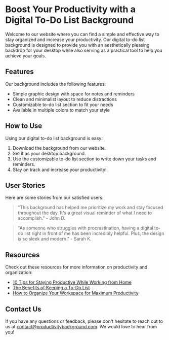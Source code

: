 <!--font:Montserrat-->

# Boost Your Productivity with a Digital To-Do List Background

Welcome to our website where you can find a simple and effective way to stay organized and increase your productivity. Our digital to-do list background is designed to provide you with an aesthetically pleasing backdrop for your desktop while also serving as a practical tool to help you achieve your goals.

## Features

Our background includes the following features:

- Simple graphic design with space for notes and reminders
- Clean and minimalist layout to reduce distractions
- Customizable to-do list section to fit your needs
- Available in multiple colors to match your style

## How to Use

Using our digital to-do list background is easy:

1. Download the background from our website.
2. Set it as your desktop background.
3. Use the customizable to-do list section to write down your tasks and reminders.
4. Stay on track and increase your productivity!

## User Stories

Here are some stories from our satisfied users:

> "This background has helped me prioritize my work and stay focused throughout the day. It's a great visual reminder of what I need to accomplish." - John D.

> "As someone who struggles with procrastination, having a digital to-do list right in front of me has been incredibly helpful. Plus, the design is so sleek and modern." - Sarah K.

## Resources

Check out these resources for more information on productivity and organization:

- [10 Tips for Staying Productive While Working from Home](#)
- [The Benefits of Keeping a To-Do List](#)
- [How to Organize Your Workspace for Maximum Productivity](#)

## Contact Us

If you have any questions or feedback, please don't hesitate to reach out to us at [contact@productivitybackground.com](mailto:contact@productivitybackground.com). We would love to hear from you!

<!--

Write me content for website with wallpaper which alt text is:

"A wallpaper with a simple graphic of a digital calendar or to-do list, with space for notes and reminders."

The name/title of the page should not be 1:1 copy of the alt text but rather a real content of the website which is using this wallpaper.

- Use markdown format 
- Start with heading
- Heading should be short and concise
- The content should look like a real website 
- The website should not be about the wallpaper, wallpaper is just a related background
- Heading should be contain work "wallpaper" or "background"
- Include real sections like references, contact, user stories, etc. use things relevant to the page purpose.
- Feel free to use structure like headings, bullets, numbering, blockquotes, paragraphs, horizontal lines, etc.
- You can use formatting like bold or _italic_
- You can include UTF-8 emojis
- Links should be only #hash anchors (and you can refer to the document itself)
- Do not include images


---


# Boost Your Productivity with the Digital To-Do List Wallpaper

Welcome to our website where you can find a simple graphic wallpaper that will help you stay organized and on top of your tasks. Our digital calendar or to-do list wallpaper is designed to provide you with an aesthetically pleasing background for your desktop while also serving as a practical tool to improve your productivity.

## Features

Our wallpaper includes the following features:

- Simple graphic design with space for notes and reminders
- Clean and minimalist layout to reduce distractions
- Customizable to-do list section to fit your needs
- Available in multiple colors to match your style

## How to Use

Using our digital to-do list wallpaper is easy:

1. Download the wallpaper from our website.
2. Set it as your desktop background.
3. Use the customizable to-do list section to write down your tasks and reminders.
4. Stay on track and increase your productivity!

## User Stories

Here are some stories from our satisfied users:

> "I used to have a cluttered desktop with random files and folders, but since I started using this wallpaper, I feel more organized and focused. It's a game-changer!" - John D.

> "As someone who struggles with procrastination, having a visual reminder of my tasks right in front of me has been incredibly helpful. Plus, the design is so sleek and modern." - Sarah K.

## References

Check out these resources for more information on productivity and organization:

- [10 Tips for Staying Productive While Working from Home](#)
- [The Benefits of Keeping a To-Do List](#)
- [How to Organize Your Workspace for Maximum Productivity](#)

## Contact Us

If you have any questions or feedback, please don't hesitate to reach out to us at [contact@productivitywallpaper.com](mailto:contact@productivitywallpaper.com). We would love to hear from you!


---


Heading should not include word "wallpaper". The website should not be about the wallpaper itself, wallpaper is just a related background, rewrite whole content.


---


# Stay Organized and Boost Your Productivity with Our Digital To-Do List Background

Welcome to our website where you can find a simple yet effective way to stay organized and productive. Our digital to-do list background is designed to provide you with an aesthetically pleasing backdrop for your desktop while also serving as a practical tool to help you achieve your goals.

## Features

Our background includes the following features:

- Simple graphic design with space for notes and reminders
- Clean and minimalist layout to reduce distractions
- Customizable to-do list section to fit your needs
- Available in multiple colors to match your style

## How to Use

Using our digital to-do list background is easy:

1. Download the background from our website.
2. Set it as your desktop background.
3. Use the customizable to-do list section to write down your tasks and reminders.
4. Stay on track and increase your productivity!

## User Stories

Here are some stories from our satisfied users:

> "I used to struggle with keeping track of my tasks and often found myself feeling overwhelmed. Since I started using this background, I feel more organized and focused. It's been a game-changer!" - John D.

> "As someone who works from home, it's easy to get distracted by other things on my computer. Having a visual reminder of my tasks right in front of me has been incredibly helpful. Plus, the design is so sleek and modern." - Sarah K.

## Resources

Check out these resources for more information on productivity and organization:

- [10 Tips for Staying Productive While Working from Home](#)
- [The Benefits of Keeping a To-Do List](#)
- [How to Organize Your Workspace for Maximum Productivity](#)

## Contact Us

If you have any questions or feedback, please don't hesitate to reach out to us at [contact@productivitybackground.com](mailto:contact@productivitybackground.com). We would love to hear from you!


---


Heading is too long, rewrite whole content.


---


# Digital To-Do List Background for Increased Productivity

Welcome to our website where you can find a simple and effective way to stay organized and productive. Our digital to-do list background is designed to provide you with an aesthetically pleasing backdrop for your desktop while also serving as a practical tool to help you achieve your goals.

## Features

Our background includes the following features:

- Simple graphic design with space for notes and reminders
- Clean and minimalist layout to reduce distractions
- Customizable to-do list section to fit your needs
- Available in multiple colors to match your style

## How to Use

Using our digital to-do list background is easy:

1. Download the background from our website.
2. Set it as your desktop background.
3. Use the customizable to-do list section to write down your tasks and reminders.
4. Stay on track and increase your productivity!

## User Stories

Here are some stories from our satisfied users:

> "Since I started using this background, I feel more focused and motivated to complete my tasks. It's been a great addition to my daily routine." - John D.

> "As someone who works from home, I often struggle with staying on task. This background has helped me prioritize my work and stay on track throughout the day." - Sarah K.

## Resources

Check out these resources for more information on productivity and organization:

- [10 Tips for Staying Productive While Working from Home](#)
- [The Benefits of Keeping a To-Do List](#)
- [How to Organize Your Workspace for Maximum Productivity](#)

## Contact Us

If you have any questions or feedback, please don't hesitate to reach out to us at [contact@productivitybackground.com](mailto:contact@productivitybackground.com). We would love to hear from you!


---


Heading is too long, rewrite whole content.


---


# Boost Your Productivity with a Digital To-Do List Background

Welcome to our website where you can find a simple and effective way to stay organized and increase your productivity. Our digital to-do list background is designed to provide you with an aesthetically pleasing backdrop for your desktop while also serving as a practical tool to help you achieve your goals.

## Features

Our background includes the following features:

- Simple graphic design with space for notes and reminders
- Clean and minimalist layout to reduce distractions
- Customizable to-do list section to fit your needs
- Available in multiple colors to match your style

## How to Use

Using our digital to-do list background is easy:

1. Download the background from our website.
2. Set it as your desktop background.
3. Use the customizable to-do list section to write down your tasks and reminders.
4. Stay on track and increase your productivity!

## User Stories

Here are some stories from our satisfied users:

> "This background has helped me prioritize my work and stay focused throughout the day. It's a great visual reminder of what I need to accomplish." - John D.

> "As someone who struggles with procrastination, having a digital to-do list right in front of me has been incredibly helpful. Plus, the design is so sleek and modern." - Sarah K.

## Resources

Check out these resources for more information on productivity and organization:

- [10 Tips for Staying Productive While Working from Home](#)
- [The Benefits of Keeping a To-Do List](#)
- [How to Organize Your Workspace for Maximum Productivity](#)

## Contact Us

If you have any questions or feedback, please don't hesitate to reach out to us at [contact@productivitybackground.com](mailto:contact@productivitybackground.com). We would love to hear from you!


---


Write me a Google font which is best fitting for the website.

Pick from the list:
- Lato
- Poppins
- Inter
- Orbitron
- Futura
- Lobster
- Raleway
- Roboto
- Exo 2
- Alegreya
- Great Vibes
- Barlow Condensed
- Montserrat
- Playfair Display
- Open Sans
- Dancing Script
- IBM Plex Sans


Write just the font name nothing else.


---


Montserrat

-->
